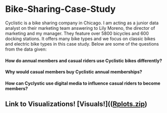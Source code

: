 # Bike-Sharing-Case-Study
 Cyclistic is a bike sharing company in Chicago. I am acting as a junior data analyst on their marketing team answering to Lily Moreno, the director of marketing and my manager. They feature over 5800 bicycles and 600 docking stations. It offers many bike types and we focus on classic bikes and electric bike types in this case study. Below are some of the questions from the data given:
#### How do annual members and casual riders use Cyclistic bikes differently?
#### Why would casual members buy Cyclistic annual memberships?
#### How can Cyclystic use digital media to influence casual riders to become members?

## Link to Visualizations! [Visuals!](([Rplots.zip](https://github.com/NihaalShameem/Bike-Sharing-Case-Study/files/11537783/Rplots.zip))

